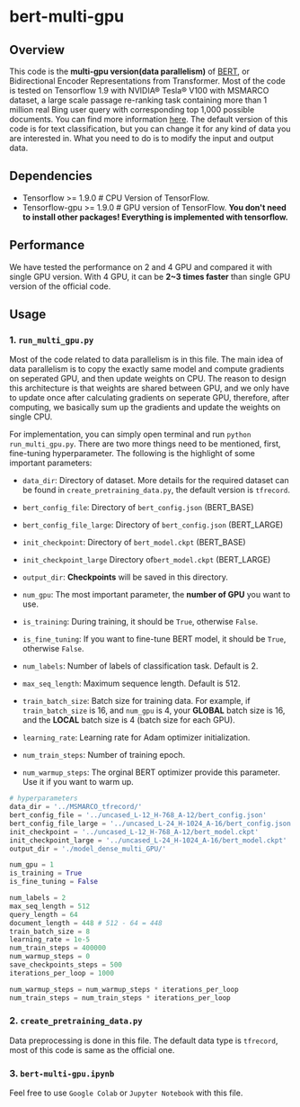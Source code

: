 # bert-multi-gpu

## Overview
This code is the **multi-gpu version(data parallelism)** of <a href="https://github.com/google-research/bert">BERT</a>, or Bidirectional Encoder Representations from Transformer. Most of the code is tested on Tensorflow 1.9 with NVIDIA® Tesla® V100 with MSMARCO dataset, a large scale passage re-ranking task containing more than 1 million real Bing user query with corresponding top 1,000 possible documents. You can find more information <a href="http://www.msmarco.org/">here</a>. The default version of this code is for text classification, but you can change it for any kind of data you are interested in. What you need to do is to modify the input and output data.

## Dependencies
- Tensorflow >= 1.9.0 # CPU Version of TensorFlow.
- Tensorflow-gpu >= 1.9.0 # GPU version of TensorFlow.
**You don't need to install other packages! Everything is implemented with tensorflow.**

## Performance
We have tested the performance on 2 and 4 GPU and compared it with single GPU version. With 4 GPU, it can be **2~3 times faster** than single GPU version of the official code.

## Usage
### 1. ```run_multi_gpu.py```
Most of the code related to data parallelism is in this file. The main idea of data parallelism is to copy the exactly same model and compute gradients on seperated GPU, and then update weights on CPU. The reason to design this architecture is that weights are shared between GPU, and we only have to update once after calculating gradients on seperate GPU, therefore, after computing, we basically sum up the gradients and update the weights on single CPU.

For implementation, you can simply open terminal and run ```python run_multi_gpu.py```. There are two more things need to be mentioned, first,  fine-tuning hyperparameter. The following is the highlight of some important parameters:

- ```data_dir```: Directory of dataset. More details for the required dataset can be found in ```create_pretraining_data.py```, the default version is ```tfrecord```.
- ```bert_config_file```: Directory of ```bert_config.json``` (BERT_BASE)
- ```bert_config_file_large```: Directory of ```bert_config.json``` (BERT_LARGE)
- ```init_checkpoint```: Directory of ```bert_model.ckpt``` (BERT_BASE)
- ```init_checkpoint_large``` Directory of```bert_model.ckpt``` (BERT_LARGE)
- ```output_dir```: **Checkpoints** will be saved in this directory.

- ```num_gpu```: The most important parameter, the **number of GPU** you want to use.
- ```is_training```: During training, it should be ```True```, otherwise ```False```.
- ```is_fine_tuning```: If you want to fine-tune BERT model, it should be ```True```, otherwise ```False```.

- ```num_labels```: Number of labels of classification task. Default is 2.
- ```max_seq_length```: Maximum sequence length. Default is 512.
- ```train_batch_size```: Batch size for training data. For example, if ```train_batch_size``` is 16, and ```num_gpu``` is 4, your **GLOBAL** batch size is 16, and the **LOCAL** batch size is 4 (batch size for each GPU).
- ```learning_rate```: Learning rate for Adam optimizer initialization.
- ```num_train_steps```: Number of training epoch.
- ```num_warmup_steps```: The orginal BERT optimizer provide this parameter. Use it if you want to warm up.

```python
# hyperparameters
data_dir = '../MSMARCO_tfrecord/'
bert_config_file = '../uncased_L-12_H-768_A-12/bert_config.json'
bert_config_file_large = '../uncased_L-24_H-1024_A-16/bert_config.json'
init_checkpoint = '../uncased_L-12_H-768_A-12/bert_model.ckpt'
init_checkpoint_large = '../uncased_L-24_H-1024_A-16/bert_model.ckpt'
output_dir = './model_dense_multi_GPU/'

num_gpu = 1
is_training = True
is_fine_tuning = False

num_labels = 2
max_seq_length = 512
query_length = 64
document_length = 448 # 512 - 64 = 448
train_batch_size = 8
learning_rate = 1e-5
num_train_steps = 400000
num_warmup_steps = 0
save_checkpoints_steps = 500
iterations_per_loop = 1000

num_warmup_steps = num_warmup_steps * iterations_per_loop
num_train_steps = num_train_steps * iterations_per_loop
```

### 2. ```create_pretraining_data.py```
Data preprocessing is done in this file. The default data type is ```tfrecord```, most of this code is same as the official one.

### 3. ```bert-multi-gpu.ipynb```
Feel free to use ```Google Colab``` or ```Jupyter Notebook``` with this file. 
